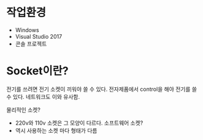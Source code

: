 # 작업환경
- Windows
- Visual Studio 2017
- 콘솔 프로젝트
# Socket이란?
전기를 쓰려면 전기 소켓이 끼워야 쓸 수 있다.
전자제품에서 control을 해야 전기를 쓸 수 있다.
네트워크도 이와 유사함. 

물리적인 소켓?
- 220v와 110v 소켓은 그 모양이 다르다.
소프트웨어 소켓?
- 역시 사용하는 소켓 마다 형태가 다름

